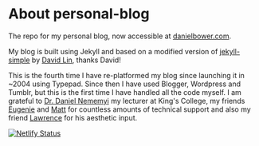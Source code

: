 # About personal-blog

The repo for my personal blog, now accessible at [danielbower.com](https://danielbower.com).

My blog is built using Jekyll and based on a modified version of [jekyll-simple](https://github.com/wild-flame/jekyll-simple) by [David Lin](https://github.com/wild-flame), thanks David!

This is the fourth time I have re-platformed my blog since launching it in ~2004 using Typepad. Since then I have used Blogger, Wordpress and Tumblr, but this is the first time I have handled all the code myself. I am grateful to [Dr. Daniel Nememyi](https://danielnemenyi.net/) my lecturer at King's College, my friends [Eugenie](https://github.com/eugenierqs) and [Matt](https://github.com/matteunson) for countless amounts of technical support and also my friend [Lawrence](https://lawrencebrown.eu/) for his aesthetic input.

[![Netlify Status](https://api.netlify.com/api/v1/badges/90fdc2cc-80c6-4c5f-8bf6-532f7a470e64/deploy-status)](https://app.netlify.com/sites/suspicious-ritchie-a3d8aa/deploys)
